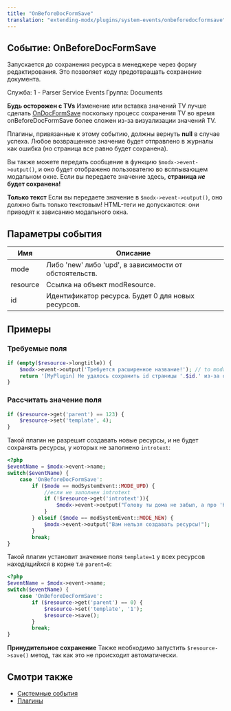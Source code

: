```yaml
---
title: "OnBeforeDocFormSave"
translation: "extending-modx/plugins/system-events/onbeforedocformsave"
---
```


## Событие: OnBeforeDocFormSave

Запускается до сохранения ресурса в менеджере через форму редактирования. Это позволяет коду предотвращать сохранение документа.

Служба: 1 - Parser Service Events
Группа: Documents

**Будь осторожен с TVs**
Изменение или вставка значений TV лучше сделать [OnDocFormSave](extending-modx/plugins/system-events/ondocformsave "OnDocFormSave") поскольку процесс сохранения TV во время onBeforeDocFormSave более сложен из-за визуализации значений TV.

Плагины, привязанные к этому событию, должны вернуть **null** в случае успеха. Любое возвращенное значение будет отправлено в журналы как ошибка (но страница все равно будет сохранена).

Вы также можете передать сообщение в функцию `$modx->event->output()`, и оно будет отображено пользователю во всплывающем модальном окне. Если вы передаете значение здесь, **страница _не_ будет сохранена!**

**Только текст**
 Если вы передаете значение в `$modx->event->output()`, оно должно быть только текстовым! HTML-теги не допускаются: они приводят к зависанию модального окна.

## Параметры события

| Имя      | Описание                                               |
| -------- | ------------------------------------------------------ |
| mode     | Либо 'new' либо 'upd', в зависимости от обстоятельств. |
| resource | Ссылка на объект modResource.                          |
| id       | Идентификатор ресурса. Будет 0 для новых ресурсов.     |

## Примеры

### Требуемые поля

``` php
if (empty($resource->longtitle)) {
    $modx->event->output('Требуется расширенное название!'); // to modal window
    return '[MyPlugin] Не удалось сохранить id страницы '.$id.' из-за отсутствия длинного заголовка'; // в журнал ошибок
}
```

### Рассчитать значение поля

``` php
if ($resource->get('parent') == 123) {
    $resource->set('template', 4);
}
```

Такой плагин не разрешит создавать новые ресурсы, и не будет сохранять ресурсы, у которых не заполнено `introtext`:

``` php
<?php
$eventName = $modx->event->name;
switch($eventName) {
    case 'OnBeforeDocFormSave':
        if ($mode == modSystemEvent::MODE_UPD) {
            //если не заполнен introtext
            if (!$resource->get('introtext')){
                $modx->event->output("Голову ты дома не забыл, а про 'Ключевые слова' забыл!");
            }
        } elseif ($mode == modSystemEvent::MODE_NEW) {
            $modx->event->output("Вам нельзя создавать ресурсы!");
        }
        break;
}
```

Такой плагин установит значение поля `template=1` у всех ресурсов находящийхся в корне т.е `parent=0`:

``` php
<?php
$eventName = $modx->event->name;
switch($eventName) {
    case 'OnBeforeDocFormSave':
        if ($resource->get('parent') == 0) {
            $resource->set('template', '1');
            $resource->save();
        }
        break;
}
```

**Принудительное сохранение**
Также необходимо запустить  `$resource->save()` метод, так как это не происходит автоматически.

## Смотри также

- [Системные события](extending-modx/plugins/system-events "Системные события")
- [Плагины](extending-modx/plugins "Плагины")
